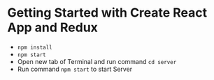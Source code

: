 # Getting Started with Create React App and Redux

- `npm install`
- `npm start`
- Open new tab of Terminal and run command `cd server`
- Run command `npm start` to start Server
